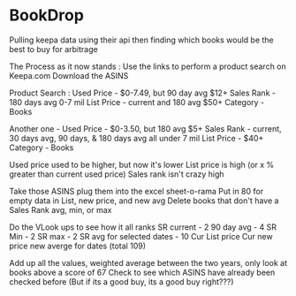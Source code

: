 # BookDrop
Pulling keepa data using their api then finding which books would be the best to buy for arbitrage

The Process as it now stands :
Use the links to perform a product search on Keepa.com
Download the ASINS


Product Search :
Used Price - $0-7.49, but 90 day avg $12+
Sales Rank - 180 days avg 0-7 mil
List Price - current and 180 avg $50+
Category - Books

Another one - 
Used Price - $0-3.50, but 180 avg $5+
Sales Rank - current, 30 days avg, 90 days, & 180 days avg all under 7 mil
List Price - $40+
Category - Books

Used price used to be higher, but now it's lower
List price is high (or x % greater than current used price)
Sales rank isn't crazy high

Take those ASINS plug them into the excel sheet-o-rama 
Put in 80 for empty data in List, new price, and new avg
Delete books that don't have a Sales Rank avg, min, or max

Do the VLook ups to see how it all ranks
SR current - 2
90 day avg - 4
SR Min - 2
SR max - 2
SR avg for selected dates - 10
Cur List price
Cur new price
new averge for dates
(total 109)

Add up all the values, weighted average between the two years, only look at books above a score of 67
Check to see which ASINS have already been checked before (But if its a good buy, its a good buy right???)

